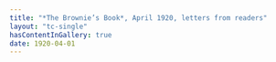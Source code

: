 ```yaml
--- 
title: "*The Brownie’s Book*, April 1920, letters from readers"
layout: "tc-single"
hasContentInGallery: true
date: 1920-04-01
--- 
```

